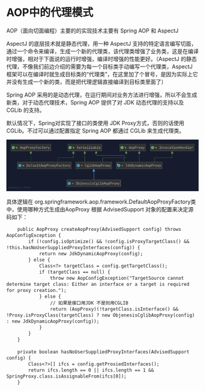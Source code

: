# AOP中的代理模式

AOP（面向切面编程）主要的的实现技术主要有 Spring AOP 和 AspectJ

AspectJ 的底层技术就是静态代理，用一种 AspectJ 支持的特定语言编写切面，通过一个命令来编译，生成一个新的代理类，该代理类增强了业务类，这是在编译时增强，相对于下面说的运行时增强，编译时增强的性能更好。（AspectJ 的静态代理，不像我们前边介绍的需要为每一个目标类手动编写一个代理类，AspectJ 框架可以在编译时就生成目标类的“代理类”，在这里加了个冒号，是因为实际上它并没有生成一个新的类，而是把代理逻辑直接编译到目标类里面了）

Spring AOP 采用的是动态代理，在运行期间对业务方法进行增强，所以不会生成新类，对于动态代理技术，Spring AOP 提供了对 JDK 动态代理的支持以及 CGLib 的支持。

默认情况下，Spring对实现了接口的类使用 JDK Proxy方式，否则的话使用CGLib。不过可以通过配置指定 Spring AOP 都通过 CGLib 来生成代理类。

![](../image/c11/aop-1.png)

具体逻辑在 org.springframework.aop.framework.DefaultAopProxyFactory类中，使用哪种方式生成由AopProxy 根据 AdvisedSupport 对象的配置来决定源码如下：

```text
    public AopProxy createAopProxy(AdvisedSupport config) throws AopConfigException {
        if (!config.isOptimize() && !config.isProxyTargetClass() && !this.hasNoUserSuppliedProxyInterfaces(config)) {
            return new JdkDynamicAopProxy(config);
        } else {
            Class<?> targetClass = config.getTargetClass();
            if (targetClass == null) {
                throw new AopConfigException("TargetSource cannot determine target class: Either an interface or a target is required for proxy creation.");
            } else {
                // 如果是接口用JDK 不是则用CGLIB
                return (AopProxy)(!targetClass.isInterface() && !Proxy.isProxyClass(targetClass) ? new ObjenesisCglibAopProxy(config) : new JdkDynamicAopProxy(config));
            }
        }
    }

    private boolean hasNoUserSuppliedProxyInterfaces(AdvisedSupport config) {
        Class<?>[] ifcs = config.getProxiedInterfaces();
        return ifcs.length == 0 || ifcs.length == 1 && SpringProxy.class.isAssignableFrom(ifcs[0]);
    }
```

